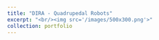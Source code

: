 ```yaml
---
title: "DIRA - Quadrupedal Robots"
excerpt: "<br/><img src='/images/500x300.png'>"
collection: portfolio
---
```



